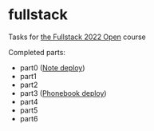 # fullstack

Tasks for [the Fullstack 2022 Open](https://fullstackopen.com/en/) course

Completed parts:
- part0 ([Note deploy](https://blue-bush-4522.fly.dev/))
- part1
- part2
- part3 ([Phonebook deploy](https://wild-firefly-5490.fly.dev/))
- part4
- part5
- part6
